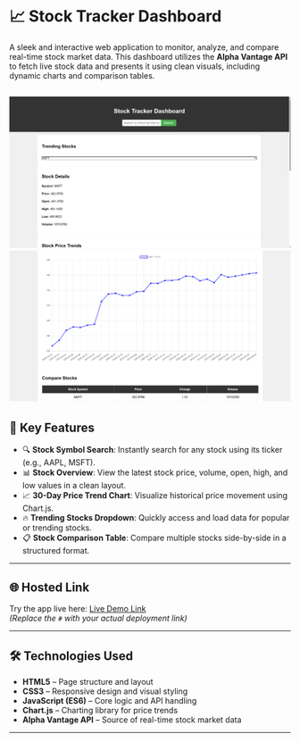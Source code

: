 # 📈 Stock Tracker Dashboard

A sleek and interactive web application to monitor, analyze, and compare real-time stock market data. This dashboard utilizes the **Alpha Vantage API** to fetch live stock data and presents it using clean visuals, including dynamic charts and comparison tables.

![Stock Tracker](cover1.png)
![Stock Tracker2](cover2.png)  
---

## 🚀 Key Features

- 🔍 **Stock Symbol Search**: Instantly search for any stock using its ticker (e.g., AAPL, MSFT).
- 📊 **Stock Overview**: View the latest stock price, volume, open, high, and low values in a clean layout.
- 📈 **30-Day Price Trend Chart**: Visualize historical price movement using Chart.js.
- 🔥 **Trending Stocks Dropdown**: Quickly access and load data for popular or trending stocks.
- 📋 **Stock Comparison Table**: Compare multiple stocks side-by-side in a structured format.

---

## 🌐 Hosted Link

Try the app live here: [Live Demo Link](#)  
*_(Replace the `#` with your actual deployment link)_*

---

## 🛠️ Technologies Used

- **HTML5** – Page structure and layout  
- **CSS3** – Responsive design and visual styling  
- **JavaScript (ES6)** – Core logic and API handling  
- **Chart.js** – Charting library for price trends  
- **Alpha Vantage API** – Source of real-time stock market data

---